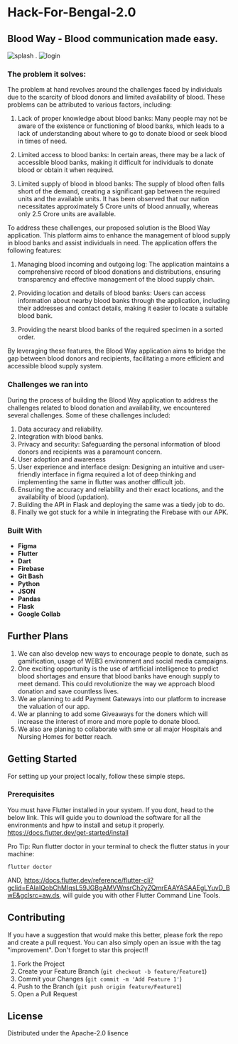 # Hack-For-Bengal-2.0 
## Blood Way - Blood communication made easy.


![splash](https://github.com/Deba951/Hack-For-Bengal-2.0/assets/83878346/84020e01-5545-4317-9578-39086a2f4761) . ![login](https://github.com/Deba951/Hack-For-Bengal-2.0/assets/83878346/fc0ac045-2caf-4a02-8d4b-e637f4fe4a1d) 




### The problem it solves: 
The problem at hand revolves around the challenges faced by individuals due to the scarcity of blood donors and limited availability of blood. These problems can be attributed to various factors, including:

1. Lack of proper knowledge about blood banks: Many people may not be aware of the existence or functioning of blood banks, which leads to a lack of understanding about where to go to donate blood or seek blood in times of need.

2. Limited access to blood banks: In certain areas, there may be a lack of accessible blood banks, making it difficult for individuals to donate blood or obtain it when required.

3. Limited supply of blood in blood banks: The supply of blood often falls short of the demand, creating a significant gap between the required units and the available units. It has been observed that our nation necessitates approximately 5 Crore units of blood annually, whereas only 2.5 Crore units are available.

To address these challenges, our proposed solution is the Blood Way application. This platform aims to enhance the management of blood supply in blood banks and assist individuals in need. The application offers the following features:

1. Managing blood incoming and outgoing log: The application maintains a comprehensive record of blood donations and distributions, ensuring transparency and effective management of the blood supply chain.

2. Providing location and details of blood banks: Users can access information about nearby blood banks through the application, including their addresses and contact details, making it easier to locate a suitable blood bank.

3. Providing the nearst blood banks of the required specimen in a sorted order.

By leveraging these features, the Blood Way application aims to bridge the gap between blood donors and recipients, facilitating a more efficient and accessible blood supply system.




### Challenges we ran into

During the process of building the Blood Way application to address the challenges related to blood donation and availability, we encountered several challenges. Some of these challenges included:

1. Data accuracy and reliability.
2. Integration with blood banks.
3. Privacy and security: Safeguarding the personal information of blood donors and recipients was a paramount concern. 
4. User adoption and awareness
5. User experience and interface design: Designing an intuitive and user-friendly interface in figma required a lot of deep thinking and implementing the same in flutter was another dfficult job.
6.  Ensuring the accuracy and reliability and their exact locations, and the availability of blood (updation).
7. Building the API in Flask and deploying the same was a tiedy job to do.
8. Finally we got stuck for a while in integrating the Firebase with our APK. 





### Built With

- **Figma** <br> 
- **Flutter** <br>
- **Dart** <br>
- **Firebase** <br>
- **Git Bash** <br>
- **Python** <br>
- **JSON** <br>
- **Pandas** <br>
- **Flask** <br>
- **Google Collab** <br>



## Further Plans
1. We can also develop new ways to encourage people to donate, such as gamification, usage of WEB3 environment and social media campaigns.
2. One exciting opportunity is the use of artificial intelligence to predict blood shortages and ensure that blood banks have enough supply to meet demand. This could revolutionize the way we approach blood donation and save countless lives.
3. We ae planning to add Payment Gateways into our platform to increase the valuation of our app.
4. We ar planning to add some Giveaways for the doners which will increase the interest of more and more pople to donate blood.
5. We also are planing to collaborate with sme or all major Hospitals and Nursing Homes for better reach.





<!-- GETTING STARTED -->
## Getting Started
For setting up your project locally, follow these simple steps.


### Prerequisites
You must have Flutter installed  in your system.
If you dont,  head to the below link. This will guide you to download the software for all the environments and hpw to install and setup it properly.
    https://docs.flutter.dev/get-started/install

Pro Tip: Run flutter doctor in your terminal to check the flutter status in your machine: 

    
    flutter doctor
    
AND, 
https://docs.flutter.dev/reference/flutter-cli?gclid=EAIaIQobChMIqsL59JGBgAMVWnsrCh2yZQmrEAAYASAAEgLYuvD_BwE&gclsrc=aw.ds, will guide you with other Flutter Command Line Tools.




    


<!-- CONTRIBUTING -->

## Contributing

If you have a suggestion that would make this better, please fork the repo and create a pull request. You can also simply open an issue with the tag "improvement".
Don't forget to star this project!! 

1. Fork the Project
2. Create your Feature Branch (`git checkout -b feature/Feature1`)
3. Commit your Changes (`git commit -m 'Add Feature 1'`)
4. Push to the Branch (`git push origin feature/Feature1`)
5. Open a Pull Request





<!-- LICENSE -->
## License

Distributed under the Apache-2.0 lisence
